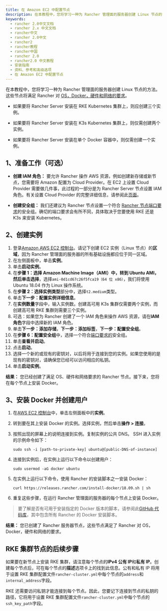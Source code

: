 ```yaml
---
title: 在 Amazon EC2 中配置节点
description: 在本教程中，您将学习一种为 Rancher 管理面的服务器创建 Linux 节点的方法。这些节点将满足 Rancher 对 OS，Docker，硬件和网络的要求。如果要将 Rancher Server 安装在 RKE Kubernetes 集群上，则应创建三个实例。如果要将 Rancher Server 安装在 K3s Kubernetes 集群上，则仅需创建两个实例。如果要将 Rancher Server 安装在单个 Docker 容器中，则仅需创建一个实例。
keywords:
  - rancher 2.0中文文档
  - rancher 2.x 中文文档
  - rancher中文
  - rancher 2.0中文
  - rancher2
  - rancher教程
  - rancher中国
  - rancher 2.0
  - rancher2.0 中文教程
  - 安装指南
  - 资料、参考和高级选项
  - 在 Amazon EC2 中配置节点
---
```


在本教程中，您将学习一种为 Rancher 管理面的服务器创建 Linux 节点的方法。这些节点将满足 Rancher 对 [OS，Docker，硬件和网络的要求](/docs/installation/requirements/_index)。

- 如果要将 Rancher Server 安装在 RKE Kubernetes 集群上，则应创建三个实例。

- 如果要将 Rancher Server 安装在 K3s Kubernetes 集群上，则仅需创建两个实例。

- 如果要将 Rancher Server 安装在单个 Docker 容器中，则仅需创建一个实例。

## 1、准备工作（可选）

- **创建 IAM 角色：** 要允许 Rancher 操作 AWS 资源，例如创建新存储或新节点，您需要将 Amazon 配置为 Cloud Provider。在 EC2 上设置 Cloud Provider 需要做几件事，此过程的一部分是为 Rancher Server 节点设置 IAM 角色。有关设置 Cloud Provider 的完整详细信息，请参阅此[页面](/docs/cluster-provisioning/rke-clusters/options/cloud-providers/_index)。

* **创建安全组：** 我们还建议为 Rancher 节点设置一个符合 [Rancher 节点端口要求](/docs/installation/requirements/_index)的安全组。确切的端口要求会有所不同，具体取决于您要使用 RKE 还是 K3s 来安装 Kubernetes。

## 2、创建实例

1. 登录[Amazon AWS EC2 控制台](https://console.aws.amazon.com/ec2/)。请记下创建 EC2 实例（Linux 节点）的**区域**，因为 Rancher 管理面的服务器的所有基础设施都应位于同一区域。
1. 在左侧面板中，单击**实例**。
1. 单击**启动实例**。
1. 在**步骤 1：选择 Amazon Machine Image（AMI）**中，转到 Ubuntu AMI，然后单击**选择**，选择`ami-0d1cd67c26f5fca19（64 位 x86）`，我们将使用 Ubuntu 18.04 作为 Linux 操作系统。
1. 在**步骤 2：选择实例类型**部分中，选择`t2.medium`类型。
1. 单击**下一步：配置实例详细信息**。
1. 在**实例数量**字段中，输入实例数。创建高可用 K3s 集群仅需要两个实例，而创建高可用 RKE 集群则需要三个实例。
1. 可选：如果您为 Rancher 创建了一个 IAM 角色来操作 AWS 资源，请在**IAM 角色**字段中选择新的 IAM 角色。
1. 单击**下一步：添加存储**，**下一步：添加标签**，**下一步：配置安全组**。
1. 在**步骤 6：配置安全组**中，选择一个符合[端口要求的](/docs/installation/requirements/_index)安全组。
1. 单击**查看并启动**。
1. 点击**启动**。
1. 选择一个新的或现有的密钥对，以后将用于连接到您的实例。如果您使用的是现有的密钥对，请确保您已经可以访问相应的私钥。
1. 单击**启动实例**。

**结果：** 您已经创建了满足 OS、硬件和网络要求的 Rancher 节点。接下来，您将在每个节点上安装 Docker。

## 3、安装 Docker 并创建用户

1. 在[AWS EC2 控制台](https://console.aws.amazon.com/ec2/)中，单击左侧面板中的**实例**。
1. 转到要在其上安装 Docker 的实例。选择实例，然后单击**操作 > 连接**。
1. 按照出现的屏幕上的说明连接到实例。复制实例的公共 DNS。 SSH 进入实例的示例命令如下：

   ```
   sudo ssh -i [path-to-private-key] ubuntu@[public-DNS-of-instance]
   ```

1. 连接到实例后，在实例上运行以下命令以创建用户：

   ```
   sudo usermod -aG docker ubuntu
   ```

1. 在实例上运行以下命令，使用 Rancher 的安装脚本之一安装 Docker：

   ```
   curl https://releases.rancher.com/install-docker/18.09.sh | sh
   ```

1. 重复这些步骤，在运行 Rancher 管理面的服务器的每个节点上安装 Docker。

> 要了解是否有可用于安装指定的 Docker 版本的脚本，请参阅此[GitHub 代码库](https://github.com/rancher/install-docker)，其中包含所有 Rancher 的 Docker 安装脚本。

**结果：** 您已创建了 Rancher 服务器节点，这些节点满足了 Rancher 对 OS，Docker，硬件和网络的要求。

## RKE 集群节点的后续步骤

如果要在新节点上安装 RKE 集群，请注意每个节点的**IPv4 公有 IP**和**私有 IP**。创建每个节点后，可在每个节点的**描述**选项卡上的找到此信息。公有和私有 IP 将用于设置 RKE 集群配置文件`rancher-cluster.yml`中每个节点的`address`和`internal_address`字段。

RKE 还需要访问私钥才能连接到每个节点。因此，您要记下连接到节点的私钥的路径，它将用于设置 RKE 集群配置文件`rancher-cluster.yml`中每个节点的`ssh_key_path`字段。
